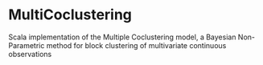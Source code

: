 # MultiCoclustering
Scala implementation of the Multiple Coclustering model, a Bayesian Non-Parametric method for block clustering of multivariate continuous observations
